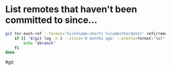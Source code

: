 # List remotes that haven't been committed to since...

```sh
git for-each-ref --format='%(refname:short) %(committerdate)' refs/remotes/origin | while read branch date; do
    if [[ "$(git log -n 1 --since='6 months ago' --pretty=format:"%at" "$branch")" == "" ]]; then
        echo "$branch"
    fi
done
```

#git